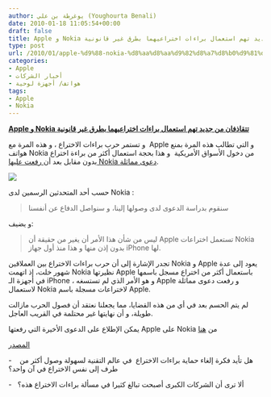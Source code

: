```yaml
---
author: يوغرطة بن علي (Youghourta Benali)
date: 2010-01-18 11:05:54+00:00
draft: false
title: Apple و Nokia تتقاذفان من جديد تهم استعمال براءات اختراعيهما بطرق غير قانونية
type: post
url: /2010/01/apple-%d9%88-nokia-%d8%aa%d8%aa%d9%82%d8%a7%d8%b0%d9%81%d8%a7%d9%86-%d9%85%d9%86-%d8%ac%d8%af%d9%8a%d8%af-%d8%aa%d9%87%d9%85-%d8%a7%d8%b3%d8%aa%d8%b9%d9%85%d8%a7%d9%84-%d8%a8%d8%b1%d8%a7%d8%a1%d8%a7/
categories:
- Apple
- أخبار الشركات
- هواتف/ أجهزة لوحية
tags:
- Apple
- Nokia
---
```


[**Apple و Nokia تتقاذفان من جديد تهم استعمال براءات اختراعيهما بطرق غير قانونية**](https://www.it-scoop.com/2010/01/apple-%d9%88-nokia-%d8%aa%d8%aa%d9%82%d8%a7%d8%b0%d9%81%d8%a7%d9%86-%d9%85%d9%86-%d8%ac%d8%af%d9%8a%d8%af-%d8%aa%d9%87%d9%85-%d8%a7%d8%b3%d8%aa%d8%b9%d9%85%d8%a7%d9%84-%d8%a8%d8%b1%d8%a7%d8%a1%d8%a7/)


و تستمر حرب براءات الاختراع ، و هذه المرة مع  Apple و التي تطالب هذه المرة بمنع هواتف Nokia من دخول الأسواق الأمريكية  و هذا بحجة استعمال أكثر من براءة اختراع بدون مقابل بعد أن[ رفعت عليها Nokia دعوى مماثلة](../../../../../2009/12/nokia-%d8%aa%d8%b1%d9%81%d8%b9-%d8%af%d8%b9%d8%a7%d9%88%d9%89-%d9%82%d8%b6%d8%a7%d8%a6%d9%8a%d8%a9-%d8%b9%d9%84%d9%89-apple-%d8%a8%d8%b3%d8%a8%d8%a8-%d8%a8%d8%b1%d8%a7%d8%a1%d8%a7%d8%aa-%d8%a7%d9%84/).

[![](https://www.it-scoop.com/wp-content/uploads/2009/12/nokia-vs-apple-gloves.jpg)
](https://www.it-scoop.com/2010/01/apple-%d9%88-nokia-%d8%aa%d8%aa%d9%82%d8%a7%d8%b0%d9%81%d8%a7%d9%86-%d9%85%d9%86-%d8%ac%d8%af%d9%8a%d8%af-%d8%aa%d9%87%d9%85-%d8%a7%d8%b3%d8%aa%d8%b9%d9%85%d8%a7%d9%84-%d8%a8%d8%b1%d8%a7%d8%a1%d8%a7/)

حسب أحد المتحدثين الرسمين لدى Nokia :


<blockquote>سنقوم بدراسة الدعوى لدى وصولها إلينا، و سنواصل الدفاع عن أنفسنا</blockquote>


و يضيف:


<blockquote>ليس من شأن هذا الأمر أن يغير من حقيقة أن Apple تستعمل اختراعات Nokia بدون إذن منها و هذا منذ أول جهاز iPhone لها.</blockquote>


تجدر الإشارة إلى أن حرب براءات الاختراع بين العملاقين Nokia و Apple يعود إلى عدة شهور خلت، إذ اتهمت Nokia نظيرتها Apple باستعمال أكثر من اختراع مسجل باسمها في أجهزة الـ iPhone ، و هو الأمر الذي لم تستسغه Apple و رفعت دعوى مماثلة لاستعمال Nokia لاختراعات مسجلة باسم Apple.

لم يتم الحسم بعد في أي من هذه القضايا، مما يجعلنا نعتقد أن فصول الحرب مازالت طويلة، و أن نهايتها غير محتلمة في القريب العاجل.

يمكن الإطلاع على الدعوى الأخيرة التي رفعتها Apple على Nokia من [هنا](http://info.usitc.gov/sec/dockets.nsf/9398c30a938aa5ad85256f19007790c3/0cac5b094e812852852576ac0075ce9b?OpenDocument)

[المصدر](http://www.bloomberg.com/apps/news?pid=20601204&sid=ao_5HVbD_IRM)

-    هل تأيد فكرة إلغاء حماية براءات الاختراع  في عالم التقنية لسهولة وصول أكثر من طرف إلى نفس الاختراع في آن واحد؟

-   ألا ترى أن الشركات الكبرى أصبحت تبالغ كثيرا في مسألة براءات الاختراع هذه؟
